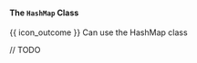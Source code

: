 <div id="title">

#### The `HashMap` Class

</div>

<span id="prereqs"></span>

<span id="outcomes">{{ icon_outcome }} Can use the HashMap class</span>

<div id="body">

// TODO

</div>

<div id="extras">
</div>